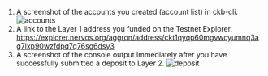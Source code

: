 1. A screenshot of the accounts you created (account list) in ckb-cli.
![accounts](https://user-images.githubusercontent.com/51861246/128759389-ccc26c44-5585-4903-9d9c-4c581481b8fa.PNG)
2. A link to the Layer 1 address you funded on the Testnet Explorer.
   https://explorer.nervos.org/aggron/address/ckt1qyqp60mgvwcyumnq3ag7lxp90wzfdpq7q76sg6dsy3
3. A screenshot of the console output immediately after you have successfully submitted a deposit to Layer 2.
![deposit](https://user-images.githubusercontent.com/51861246/128759426-e767d3f6-1a7f-42f0-bee1-9b2398af10ed.PNG)

